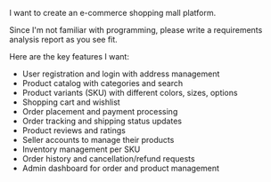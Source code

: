 I want to create an e-commerce shopping mall platform.

Since I'm not familiar with programming, please write a requirements analysis report as you see fit.

Here are the key features I want:
- User registration and login with address management
- Product catalog with categories and search
- Product variants (SKU) with different colors, sizes, options
- Shopping cart and wishlist
- Order placement and payment processing
- Order tracking and shipping status updates
- Product reviews and ratings
- Seller accounts to manage their products
- Inventory management per SKU
- Order history and cancellation/refund requests
- Admin dashboard for order and product management